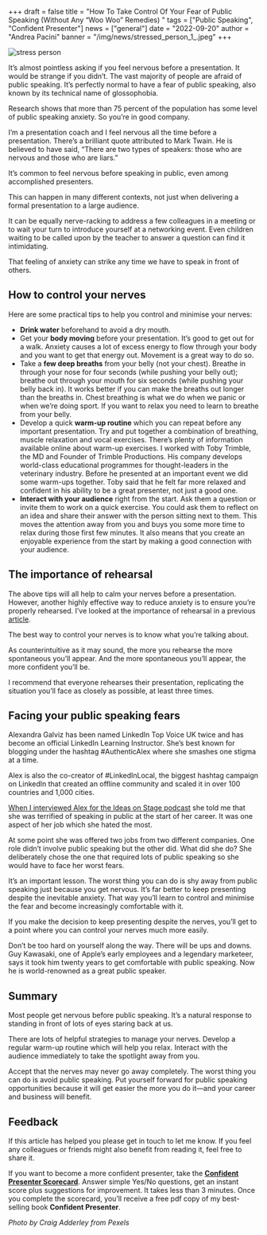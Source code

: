 +++
draft = false
title = "How To Take Control Of Your Fear of Public Speaking (Without Any “Woo Woo” Remedies) "
tags = ["Public Speaking", "Confident Presenter"]
news = ["general"]
date = "2022-09-20"
author = "Andrea Pacini"
banner = "/img/news/stressed_person_1_.jpeg"
+++
<!--StartFragment-->

![stress person](/img/news/stressed_person_1_.jpeg)

It’s almost pointless asking if you feel nervous before a presentation. It would be strange if you didn’t. The vast majority of people are afraid of public speaking. It’s perfectly normal to have a fear of public speaking, also known by its technical name of glossophobia.

Research shows that more than 75 percent of the population has some level of public speaking anxiety. So you’re in good company.

I’m a presentation coach and I feel nervous all the time before a presentation. There’s a brilliant quote attributed to Mark Twain. He is believed to have said, “There are two types of speakers: those who are nervous and those who are liars.”

It’s common to feel nervous before speaking in public, even among accomplished presenters.

This can happen in many different contexts, not just when delivering a formal presentation to a large audience.

It can be equally nerve-racking to address a few colleagues in a meeting or to wait your turn to introduce yourself at a networking event. Even children waiting to be called upon by the teacher to answer a question can find it intimidating.

That feeling of anxiety can strike any time we have to speak in front of others.

## How to control your nerves

Here are some practical tips to help you control and minimise your nerves:

* **Drink water** beforehand to avoid a dry mouth.
* Get your **body moving** before your presentation. It’s good to get out for a walk. Anxiety causes a lot of excess energy to flow through your body and you want to get that energy out. Movement is a great way to do so. 
* Take a **few deep breaths** from your belly (not your chest). Breathe in through your nose for four seconds (while pushing your belly out); breathe out through your mouth for six seconds (while pushing your belly back in). It works better if you can make the breaths out longer than the breaths in. Chest breathing is what we do when we panic or when we’re doing sport. If you want to relax you need to learn to breathe from your belly. 
* Develop a quick **warm-up routine** which you can repeat before any important presentation. Try and put together a combination of breathing, muscle relaxation and vocal exercises. There’s plenty of information available online about warm-up exercises. I worked with Toby Trimble, the MD and Founder of Trimble Productions. His company develops world-class educational programmes for thought-leaders in the veterinary industry. Before he presented at an important event we did some warm-ups together. Toby said that he felt far more relaxed and confident in his ability to be a great presenter, not just a good one.
* **Interact with your audience** right from the start. Ask them a question or invite them to work on a quick exercise. You could ask them to reflect on an idea and share their answer with the person sitting next to them. This moves the attention away from you and buys you some more time to relax during those first few minutes. It also means that you create an enjoyable experience from the start by making a good connection with your audience.

## The importance of rehearsal

The above tips will all help to calm your nerves before a presentation. However, another highly effective way to reduce anxiety is to ensure you’re properly rehearsed. I’ve looked at the importance of rehearsal in a previous [article](https://www.ideasonstage.com/news/2022/09/13/2022-09-14-why_rehearsing_leads_to_more_confidence/).

The best way to control your nerves is to know what you’re talking about. 

As counterintuitive as it may sound, the more you rehearse the more spontaneous you’ll appear. And the more spontaneous you’ll appear, the more confident you’ll be. 

I recommend that everyone rehearses their presentation, replicating the situation you’ll face as closely as possible, at least three times.

## Facing your public speaking fears 

Alexandra Galviz has been named LinkedIn Top Voice UK twice and has become an official LinkedIn Learning Instructor. She’s best known for blogging under the hashtag #AuthenticAlex where she smashes one stigma at a time. 

Alex is also the co-creator of #LinkedInLocal, the biggest hashtag campaign on LinkedIn that created an offline community and scaled it in over 100 countries and 1,000 cities.

[When I interviewed Alex for the Ideas on Stage podcast](https://youtu.be/aliy6xwkck4) she told me that she was terrified of speaking in public at the start of her career. It was one aspect of her job which she hated the most.

At some point she was offered two jobs from two different companies. One role didn’t involve public speaking but the other did. What did she do? She deliberately chose the one that required lots of public speaking so she would have to face her worst fears.

It’s an important lesson. The worst thing you can do is shy away from public speaking just because you get nervous. It’s far better to keep presenting despite the inevitable anxiety. That way you’ll learn to control and minimise the fear and become increasingly comfortable with it.

If you make the decision to keep presenting despite the nerves, you’ll get to a point where you can control your nerves much more easily. 

Don’t be too hard on yourself along the way. There will be ups and downs. Guy Kawasaki, one of Apple’s early employees and a legendary marketeer, says it took him twenty years to get comfortable with public speaking. Now he is world-renowned as a great public speaker.

## Summary

Most people get nervous before public speaking. It’s a natural response to standing in front of lots of eyes staring back at us. 

There are lots of helpful strategies to manage your nerves. Develop a regular warm-up routine which will help you relax. Interact with the audience immediately to take the spotlight away from you.

Accept that the nerves may never go away completely. The worst thing you can do is avoid public speaking. Put yourself forward for public speaking opportunities because it will get easier the more you do it—and your career and business will benefit.

## F﻿eedback

If this article has helped you please get in touch to let me know. If you feel any colleagues or friends might also benefit from reading it, feel free to share it.

If you want to become a more confident presenter, take the **[Confident Presenter Scorecard](https://presentationscorecard.scoreapp.com/)**. Answer simple Yes/No questions, get an instant score plus suggestions for improvement. It takes less than 3 minutes. Once you complete the scorecard, you’ll receive a free pdf copy of my best-selling book **Confident Presenter**.

*Photo by Craig Adderley from Pexels* 

<!--EndFragment-->